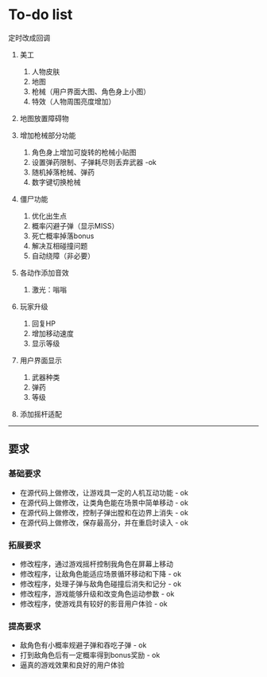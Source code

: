 # To-do list

定时改成回调

1. 美工
   1. 人物皮肤
   2. 地图
   3. 枪械（用户界面大图、角色身上小图）
   4. 特效（人物周围亮度增加）

2. 地图放置障碍物

3. 增加枪械部分功能
   1. 角色身上增加可旋转的枪械小贴图
   2. 设置弹药限制、子弹耗尽则丢弃武器    -ok
   3. 随机掉落枪械、弹药
   4. 数字键切换枪械

4. 僵尸功能
   1. 优化出生点
   2. 概率闪避子弹（显示MISS）
   3. 死亡概率掉落bonus
   4. 解决互相碰撞问题
   5. 自动绕障（非必要）

5. 各动作添加音效
   1. 激光：嗡嗡

6. 玩家升级
   1. 回复HP
   2. 增加移动速度
   3. 显示等级

7. 用户界面显示
   1. 武器种类
   2. 弹药
   3. 等级

8. 添加摇杆适配

---

## 要求

### 基础要求

* 在源代码上做修改，让游戏具一定的人机互动功能  - ok
* 在源代码上做修改，让类角色能在场景中简单移动  - ok
* 在源代码上做修改，控制子弹出膛和在边界上消失  - ok
* 在源代码上做修改，保存最高分，并在重启时读入  - ok

### 拓展要求

* 修改程序，通过游戏摇杆控制我角色在屏幕上移动
* 修改程序，让敌角色能适应场景循环移动和下降    - ok
* 修改程序，处理子弹与敌角色碰撞后消失和记分    - ok
* 修改程序，游戏能够升级和改变角色运动参数      - ok
* 修改程序，使游戏具有较好的影音用户体验        - ok

### 提高要求

* 敌角色有小概率规避子弹和吞吃子弹              - ok
* 打到敌角色后有一定概率得到bonus奖励           - ok
* 逼真的游戏效果和良好的用户体验
